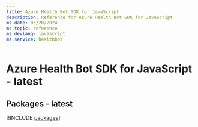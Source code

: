 ```yaml
---
title: Azure Health Bot SDK for JavaScript
description: Reference for Azure Health Bot SDK for JavaScript
ms.date: 03/20/2024
ms.topic: reference
ms.devlang: javascript
ms.service: healthbot
---
```

# Azure Health Bot SDK for JavaScript - latest
## Packages - latest
[!INCLUDE [packages](health-bot-index.md)]